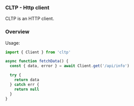 ### CLTP - Http client

CLTP is an HTTP client.

### Overview

Usage:

```jsx
import { Client } from 'cltp'

async function fetchData() {
  const { data, error } = await Client.get('/api/info')

  try {
    return data
  } catch err {
    return null
  }
}
```
